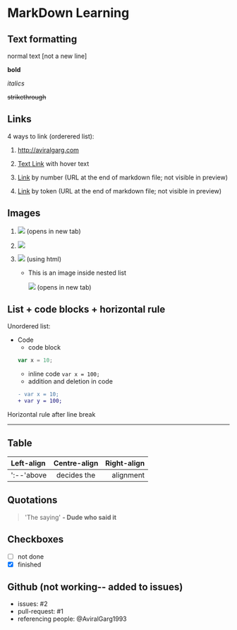 # MarkDown Learning

## Text formatting
normal text
[not a new line]

**bold**

_italics_

~~strikethrough~~


## Links
4 ways to link (orderered list):

1. <http://aviralgarg.com>

1. [Text Link](http://aviralgarg.com "hover text") with hover text

1. [Link][1] by number (URL at the end of markdown file; not visible in preview)

1. [Link][avi] by token (URL at the end of markdown file; not visible in preview)


## Images

1. ![](https://unsplash.it/200/300/?image=1) (opens in new tab)

1. [![](https://unsplash.it/50/50/?image=1)](https://unsplash.it/200/300/?image=1)

1. [<img src="https://unsplash.it/50/50/?image=1" target="_blank">](https://unsplash.it/200/300/?image=1) (using html)

    * This is an image inside nested list

        ![](https://unsplash.it/50/50/?image=1) (opens in new tab)

## List + code blocks + horizontal rule
Unordered list:

 + Code
    * code block
    ```js
    var x = 10;
    ```
    * inline code `var x = 100;`
    * addition and deletion in code
    ```diff
    - var x = 10;
    + var y = 100;
    ```

Horizontal rule after line break

---

## Table
|Left-align|Centre-align|Right-align|
|:---------|:----------:|----------:|
|':--'above|decides the |alignment  |

## Quotations
> 'The saying'
> **- Dude who said it**

## Checkboxes
* [ ] not done
* [x] finished

## Github (not working-- added to issues)
* issues: #2
* pull-request: #1
* referencing people: @AviralGarg1993

[1]:http://aviralgarg.com
[avi]:http://aviralgarg.com